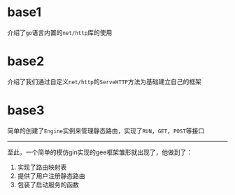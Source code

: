 # base1
介绍了`go`语言内置的`net/http`库的使用
# base2
介绍了我们通过自定义`net/http`的`ServeHTTP`方法为基础建立自己的框架
# base3
简单的创建了`Engine`实例来管理静态路由，实现了`RUN`，`GET`，`POST`等接口

------

至此，一个简单的模仿gin实现的gee框架雏形就出现了，他做到了：
1. 实现了路由映射表
2. 提供了用户注册静态路由
3. 包装了启动服务的函数
